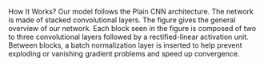 How It Works?
Our model follows the Plain CNN architecture. The network is made of stacked convolutional layers. The figure gives the general overview of our network. Each block seen in the figure is composed of two to three convolutional layers followed by a rectified-linear activation unit. Between blocks, a batch normalization layer is inserted to help prevent exploding or vanishing gradient problems and speed up convergence.
